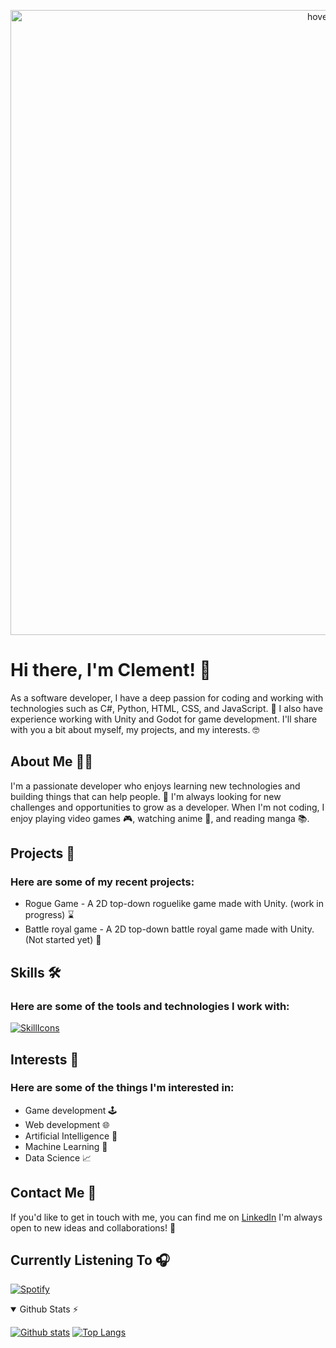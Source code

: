 
<p align="center">
  <img src="https://media.tenor.com/GllC5_-FICoAAAAC/yatora-yaguchi-yaguchi-yatora.gif" width="1000" title="hover text">
</p>

<h1>Hi there, I'm Clement! 👋</h1>

<p>As a software developer, I have a deep passion for coding and working with technologies such as C#, Python, HTML, CSS, and JavaScript. 🚀 I also have experience working with Unity and Godot for game development. I'll share with you a bit about myself, my projects, and my interests. 🤓</p>
<h2>About Me 👨‍💻</h2>
<p>I'm a passionate developer who enjoys learning new technologies and building things that can help people. 🔨 I'm always looking for new challenges and opportunities to grow as a developer. When I'm not coding, I enjoy playing video games 🎮, watching anime 🍿, and reading manga 📚.</p>
<h2>Projects 🚀</h2>
<h3>Here are some of my recent projects:</h3>
<ul>
    <li>Rogue Game - A 2D top-down roguelike game made with Unity. (work in progress) ⌛</li>
    <li> Battle royal game - A 2D top-down battle royal game made with Unity. (Not started yet) 🛑</li>
</ul>
<h2>Skills 🛠️</h2>

<h3>Here are some of the tools and technologies I work with:</h3>

[![SkillIcons](https://skillicons.dev/icons?i=cs,py,java,c++,js,html,css,github,mysql,photoshop,linux,unity,godot)](https://skillicons.dev)<br/>

<h2>Interests 🌟</h2>
<H3>Here are some of the things I'm interested in:</H3>
<ul>
  <li>Game development 🕹️</li>
  <li>Web development 🌐</li>
  <li>Artificial Intelligence 🤖</li>
  <li>Machine Learning 🧠</li>
  <li>Data Science 📈</li>
</ul>
<h2>Contact Me 📱</h2>
<p>If you'd like to get in touch with me, you can find me on <a href="https://www.linkedin.com/in/cl%C3%A9ment-marin/" target="_new">LinkedIn</a> I'm always open to new ideas and collaborations! 💬</p>

<h2> Currently Listening To 🎧</h2>

[![Spotify](https://spotify-now-playing-real.vercel.app/api/spotify?background_color=0d1117&border_color=ffffff)](https://open.spotify.com/user/marinclement)

<details open>
  <summary>Github Stats ⚡</summary>

  <a href="#">![Github stats](https://github-readme-stats.vercel.app/api?username=Marin-Clement&theme=blueberry&count_private=true&hide_border=true&line_height=20)</a>
  <a href="#">![Top Langs](https://github-readme-stats.vercel.app/api/top-langs/?username=Marin-Clement&layout=compact&theme=blueberry&count_private=true&hide_border=true)</a>

</details>
